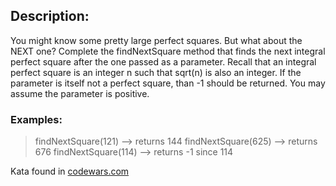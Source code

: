 ## Description: ##

You might know some pretty large perfect squares. But what about the NEXT one?
Complete the findNextSquare method that finds the next integral perfect square after the one passed as a parameter. Recall that an integral perfect square is an integer n such that sqrt(n) is also an integer.
If the parameter is itself not a perfect square, than -1 should be returned. You may assume the parameter is positive.

### Examples: ###
> findNextSquare(121) --> returns 144
> findNextSquare(625) --> returns 676
> findNextSquare(114) --> returns -1 since 114

Kata found in [codewars.com](https://www.codewars.com/kata)
